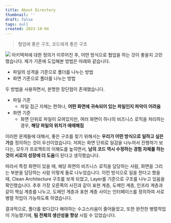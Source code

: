```yaml
---
title: About Directory
thumbnail: ''
draft: false
tags: null
created: 2023-10-04
---
```



 > 
 > 협업에 좋은 구조, 코드에게 좋은 구조

![](Pasted%20image%2020231004195654.jpg)
아키텍쳐에 대한 정의가 이루어진 후, 어떤 방식으로 협업을 하는 것이 좋을지 고민했습니다. 제가 기존에 도입해본 방법은 아래와 같습니다.

* 파일의 성격을 기준으로 폴더를 나누는 방법
* 화면 기준으로 폴더를 나누는 방법

두 방법을 사용하면서, 분명한 장단점이 존재했습니다.

* 파일 기준
  * 파일 접근 자체는 편하나, **어떤 화면에 귀속되어 있는 파일인지 파악이 어려움**
* 화면 기준
  * 화면 단위로 파일이 모여있지만, 여러 화면이 하나의 비즈니스 로직을 처리하는 경우, **해당 파일의 위치가 애매해짐**

이러한 문제들에 대해서, 좋은 구조를 찾기 위해서는 **우리가 어떤 방식으로 일하고 싶은가**를 정의하는 것이 우선이었습니다. 저희는 화면 단위로 일감을 나누어서 진행하기 보다는, 모두가 프로젝트의 이해도를 높히면서, **남의 코드 역시 수정하는 경험 자체를 하는 것이 서로의 성장에 더 도움**이 된다고 생각했습니다. 

따라서 특정 화면이 있을 때, 해당 화면의 비즈니스 로직을 담당하는 사람, 화면을 그리는 부분을 담당하는 사람 이렇게 둘로 나누었습니다. 이런 방식으로 일을 한다고 했을 때, Clean Architecture 구조를 보게 되었고, Layer를 기준으로 구조를 나누고 있음을 확인했습니다. 추후 가장 오른쪽의 사진과 같이 표현 계층, 도메인 계층, 인프라 계층과 같이 핵심 계층를 나누고, 도메인 계층과 표현 계층 사이는 인터페이스를 정의하여 서로 병렬 작업이 가능하도록 하였습니다.

결과적으로, 폴더를 왔다갔다 해야하는 수고스러움이 줄어들었고, 또한 완전한 병렬작업이 가능했기에, **팀 전체의 생산성을 향상** 시킬 수 있었습니다.
